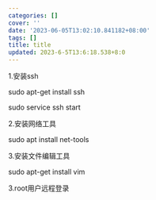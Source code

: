 ```yaml
---
categories: []
cover: ''
date: '2023-06-05T13:02:10.841182+08:00'
tags: []
title: title
updated: 2023-6-5T13:6:18.538+8:0
---
```

1.安装ssh

sudo apt-get install ssh

sudo service ssh start

2.安装网络工具

sudo apt install net-tools

3.安装文件编辑工具

sudo apt-get install vim 

3.root用户远程登录

